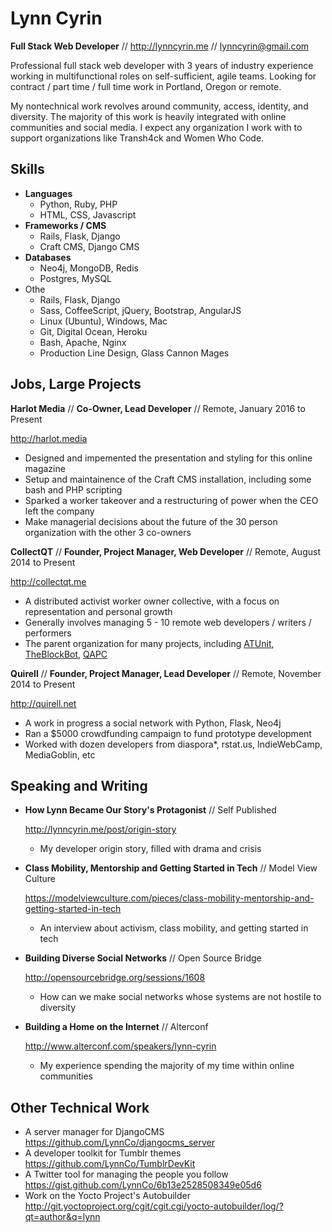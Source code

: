 Lynn Cyrin
===========

**Full Stack Web Developer** // <http://lynncyrin.me>  // lynncyrin@gmail.com

Professional full stack web developer with 3 years of industry experience working in multifunctional roles on self-sufficient, agile teams. Looking for contract / part time / full time work in Portland, Oregon or remote.

My nontechnical work revolves around community, access, identity, and diversity. The majority of this work is heavily integrated with online communities and social media. I expect any organization I work with to support organizations like Transh4ck and Women Who Code.

Skills
------

*   **Languages**
    * Python, Ruby, PHP
    * HTML, CSS, Javascript
*   **Frameworks / CMS**
    * Rails, Flask, Django
    * Craft CMS, Django CMS
*   **Databases**
    * Neo4j, MongoDB, Redis
    * Postgres, MySQL
*   Othe
    * Rails, Flask, Django
    * Sass, CoffeeScript, jQuery, Bootstrap, AngularJS
    * Linux (Ubuntu), Windows, Mac
    * Git, Digital Ocean, Heroku
    * Bash, Apache, Nginx
    * Production Line Design, Glass Cannon Mages


Jobs, Large Projects
--------------------

**Harlot Media** // **Co-Owner, Lead Developer** // Remote, January 2016 to Present

<http://harlot.media>

 * Designed and impemented the presentation and styling for this online magazine
 * Setup and maintainence of the Craft CMS installation, including some bash and PHP scripting
 * Sparked a worker takeover and a restructuring of power when the CEO left the company
 * Make managerial decisions about the future of the 30 person organization with the other 3 co-owners

**CollectQT** // **Founder, Project Manager, Web Developer** // Remote, August 2014 to Present

<http://collectqt.me>

 * A distributed activist worker owner collective, with a focus on representation and personal growth
 * Generally involves managing 5 - 10 remote web developers / writers / performers
 * The parent organization for many projects, including [ATUnit](http://gitlab.com/atunit/atunit), [TheBlockBot](http://theblockbot.herokuapp.com/), [QAPC](http://qapcollective.net)

**Quirell** // **Founder, Project Manager, Lead Developer** // Remote, November 2014 to Present

<http://quirell.net>

 * A work in progress a social network with Python, Flask, Neo4j
 * Ran a $5000 crowdfunding campaign to fund prototype development
 * Worked with dozen developers from diaspora*, rstat.us, IndieWebCamp, MediaGoblin, etc

Speaking and Writing
--------------------

*   **How Lynn Became Our Story's Protagonist** // Self Published

    <http://lynncyrin.me/post/origin-story>

    * My developer origin story, filled with drama and crisis

*   **Class Mobility, Mentorship and Getting Started in Tech** // Model View Culture

    <https://modelviewculture.com/pieces/class-mobility-mentorship-and-getting-started-in-tech>

    * An interview about activism, class mobility, and getting started in tech

*   **Building Diverse Social Networks** // Open Source Bridge

    <http://opensourcebridge.org/sessions/1608>

    * How can we make social networks whose systems are not hostile to diversity

*   **Building a Home on the Internet** // Alterconf

    <http://www.alterconf.com/speakers/lynn-cyrin>

    * My experience spending the majority of my time within online communities

Other Technical Work
--------------------

* A server manager for DjangoCMS <https://github.com/LynnCo/djangocms_server>
* A developer toolkit for Tumblr themes <https://github.com/LynnCo/TumblrDevKit>
* A Twitter tool for managing the people you follow <https://gist.github.com/LynnCo/6b13e2528508349e05d6>
* Work on the Yocto Project's Autobuilder <http://git.yoctoproject.org/cgit/cgit.cgi/yocto-autobuilder/log/?qt=author&q=lynn>
